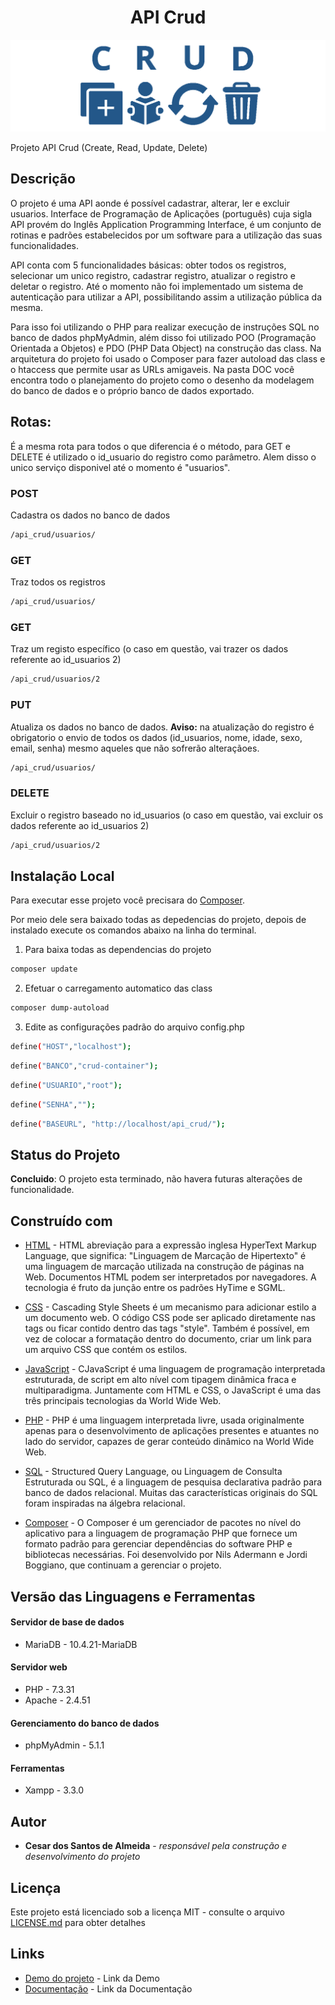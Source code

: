 <h1 align="center"> API Crud </h1>

<p align="center">
    <img src="DOC/banner-doc-crud.png" alt="imagem-site" width="600" height="auto">
</p>


Projeto API Crud (Create, Read, Update, Delete)

## Descrição

O projeto é uma API aonde  é  possível cadastrar, alterar, ler e excluir usuarios. Interface de Programação de Aplicações (português) cuja sigla API provém do Inglês Application Programming Interface, é um conjunto de rotinas e padrões estabelecidos por um software para a utilização das suas funcionalidades. 

API conta com 5 funcionalidades básicas: obter todos os registros, selecionar um unico registro, cadastrar registro, atualizar o registro e deletar o registro. Até o momento não foi implementado um sistema de autenticação para utilizar a API, possibilitando assim a utilização pública da mesma. 

Para isso foi utilizando o PHP para realizar execução de instruções SQL no banco de dados phpMyAdmin, além disso foi utilizado POO (Programação Orientada a Objetos) e PDO (PHP Data Object) na construção das class. Na arquitetura do projeto foi usado o Composer para fazer autoload das class e o htaccess que  permite usar as URLs amigaveis. Na pasta DOC você encontra todo o planejamento do projeto como o desenho da modelagem do banco de dados  e o próprio banco de dados exportado. 
 
## Rotas:

É a mesma rota para todos o que diferencia é o método, para GET e DELETE é utilizado o id_usuario do registro como parâmetro. Alem disso o unico serviço disponivel até o momento é "usuarios".

### POST
Cadastra os dados no banco de dados

```bash 
/api_crud/usuarios/
```

### GET
Traz todos os registros

```bash  
/api_crud/usuarios/
```

### GET
Traz um registo específico (o caso em questão, vai trazer os dados referente ao id_usuarios 2)

```bash  
/api_crud/usuarios/2
```

### PUT
Atualiza os dados no banco de dados. **Aviso:** na atualização do registro é obrigatorio o envio de todos os dados (id_usuarios, nome, idade, sexo, email, senha) mesmo aqueles que não sofrerão alteraçãoes. 

```bash  
/api_crud/usuarios/
```

### DELETE
Excluir o registro baseado no id_usuarios (o caso em questão, vai excluir os dados referente ao id_usuarios 2)

```bash  
/api_crud/usuarios/2
```


## Instalação Local

Para executar esse projeto você precisara do  [Composer](https://getcomposer.org/).

Por meio dele sera baixado todas as depedencias do projeto, depois de instalado execute os comandos abaixo na linha do terminal.

1) Para baixa todas as dependencias do projeto

```bash  
composer update 
```

2) Efetuar o carregamento automatico das class

```bash  
composer dump-autoload 
```

3) Edite as configurações padrão do arquivo config.php

```bash  
define("HOST","localhost"); 
```

```bash  
define("BANCO","crud-container"); 
```

```bash  
define("USUARIO","root"); 
```

```bash  
define("SENHA",""); 
```

```bash  
define("BASEURL", "http://localhost/api_crud/"); 
```


## Status do Projeto

**Concluido**: O projeto esta terminado, não havera futuras alterações de funcionalidade.


## Construído com

* [HTML](https://www.w3schools.com/html/) - HTML abreviação para a expressão inglesa HyperText Markup Language, que significa: "Linguagem de Marcação de Hipertexto" é uma linguagem de marcação utilizada na construção de páginas na Web. Documentos HTML podem ser interpretados por navegadores. A tecnologia é fruto da junção entre os padrões HyTime e SGML.

* [CSS](https://www.w3schools.com/css/default.asp) - Cascading Style Sheets é um mecanismo para adicionar estilo a um documento web. O código CSS pode ser aplicado diretamente nas tags ou ficar contido dentro das tags "style". Também é possível, em vez de colocar a formatação dentro do documento, criar um link para um arquivo CSS que contém os estilos.

* [JavaScript](https://developer.mozilla.org/pt-BR/docs/Web/JavaScript) - CJavaScript é uma linguagem de programação interpretada estruturada, de script em alto nível com tipagem dinâmica fraca e multiparadigma. Juntamente com HTML e CSS, o JavaScript é uma das três principais tecnologias da World Wide Web.

* [PHP](https://www.php.net/manual/pt_BR/intro-whatis.php) - PHP é uma linguagem interpretada livre, usada originalmente apenas para o desenvolvimento de aplicações presentes e atuantes no lado do servidor, capazes de gerar conteúdo dinâmico na World Wide Web.

* [SQL](https://www.w3schools.com/sql/) - Structured Query Language, ou Linguagem de Consulta Estruturada ou SQL, é a linguagem de pesquisa declarativa padrão para banco de dados relacional. Muitas das características originais do SQL foram inspiradas na álgebra relacional.

* [Composer](https://getcomposer.org/) - O Composer é um gerenciador de pacotes no nível do aplicativo para a linguagem de programação PHP que fornece um formato padrão para gerenciar dependências do software PHP e bibliotecas necessárias. Foi desenvolvido por Nils Adermann e Jordi Boggiano, que continuam a gerenciar o projeto. 

## Versão das Linguagens e Ferramentas

#### Servidor de base de dados

* MariaDB - 10.4.21-MariaDB

#### Servidor web

* PHP - 7.3.31
* Apache - 2.4.51

#### Gerenciamento do banco de dados

* phpMyAdmin - 5.1.1

#### Ferramentas

* Xampp - 3.3.0


## Autor

* **Cesar dos Santos de Almeida** - *responsável pela construção e desenvolvimento do projeto*

## Licença

Este projeto está licenciado sob a licença MIT - consulte o arquivo  [LICENSE.md](LICENSE.md) para obter detalhes


## Links

* [Demo do projeto](http://csantosalmeida.rf.gd/api_crud/usuarios/) - Link da Demo
* [Documentação](https://cesar959.github.io/api-crud/) - Link da Documentação





